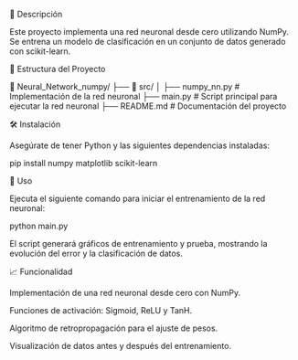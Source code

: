 📌 Descripción

Este proyecto implementa una red neuronal desde cero utilizando NumPy. Se entrena un modelo de clasificación en un conjunto de datos generado con scikit-learn.

📂 Estructura del Proyecto

📂 Neural_Network_numpy/
├── 📂 src/
│   ├── numpy_nn.py  # Implementación de la red neuronal
├── main.py         # Script principal para ejecutar la red neuronal
├── README.md       # Documentación del proyecto

🛠️ Instalación

Asegúrate de tener Python y las siguientes dependencias instaladas:

pip install numpy matplotlib scikit-learn

🚀 Uso

Ejecuta el siguiente comando para iniciar el entrenamiento de la red neuronal:

python main.py

El script generará gráficos de entrenamiento y prueba, mostrando la evolución del error y la clasificación de datos.

📈 Funcionalidad

Implementación de una red neuronal desde cero con NumPy.

Funciones de activación: Sigmoid, ReLU y TanH.

Algoritmo de retropropagación para el ajuste de pesos.

Visualización de datos antes y después del entrenamiento.

